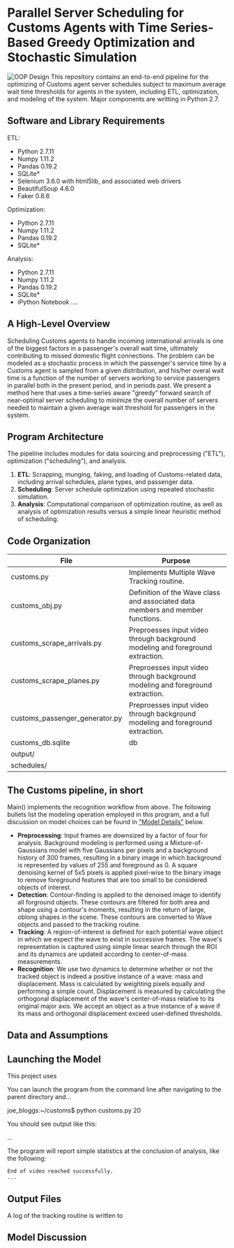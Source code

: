 # Parallel Server Scheduling for Customs Agents with Time Series-Based Greedy Optimization and Stochastic Simulation

![OOP Design](https://i.imgur.com/yeN51Rn.png)
This repository contains an end-to-end pipeline for the optimizing of Customs agent server schedules subject to maximum average wait time thresholds for agents in the system, including ETL, optimization, and modeling of the system.  Major components are writting in Python 2.7.

## Software and Library Requirements
ETL:
* Python 2.7.11
* Numpy 1.11.2
* Pandas 0.19.2
* SQLite*
* Selenium 3.6.0 with html5lib, and associated web drivers
* BeautifulSoup 4.6.0
* Faker 0.8.6

Optimization:
* Python 2.7.11
* Numpy 1.11.2
* Pandas 0.19.2
* SQLite*

Analysis:
* Python 2.7.11
* Numpy 1.11.2
* Pandas 0.19.2
* SQLite*
* iPython Notebook ....

## A High-Level Overview
Scheduling Customs agents to handle incoming international arrivals is one of the biggest factors in a passenger's overall wait time, ultimately contributing to missed domestic flight connections.  The problem can be modeled as a stochastic process in which the passenger's service time by a Customs agent is sampled from a given distribution, and his/her overal wait time is a function of the number of servers working to service passengers in parallel both in the present period, and in periods past.  We present a method here that uses a time-series aware "greedy" forward search of near-optimal server scheduling to minimize the overall number of servers needed to maintain a given average wait threshold for passengers in the system.

## Program Architecture
The pipeline includes modules for data sourcing and preprocessing ("ETL"), optimization ("scheduling"), and analysis.

1. **ETL**: Scrapping, munging, faking, and loading of Customs-related data, including arrival schedules, plane types, and passenger data.
2. **Scheduling**: Server schedule optimization using repeated stochastic simulation.
3. **Analysis**: Computational comparison of optimization routine, as well as analysis of optimization results versus a simple linear heuristic method of scheduling.


## Code Organization
File | Purpose
------------ | -------------
customs.py |	Implements Multiple Wave Tracking routine.
customs_obj.py |	Definition of the Wave class and associated data members and member functions.
customs_scrape_arrivals.py |	Preproesses input video through background modeling and foreground extraction.
customs_scrape_planes.py |	Preproesses input video through background modeling and foreground extraction.
customs_passenger_generator.py |	Preproesses input video through background modeling and foreground extraction.
customs_db.sqlite  |  db
output/  |  
schedules/  |  

## The Customs pipeline, in short

Main() implements the recognition workflow from above. The following bullets list the modeling operation employed in this program, and a full discussion on model choices can be found in ["Model Details"](##ModelDetails) below.

* **Preprocessing**: Input frames are downsized by a factor of four for analysis.  Background modeling is performed using a Mixture-of-Gaussians model with five Gaussians per pixels and a background history of 300 frames, resulting in a binary image in which background is represented by values of 255 and foreground as 0.  A square denoising kernel of 5x5 pixels is applied pixel-wise to the binary image to remove foreground features that are too small to be considered objects of interest.
* **Detection**: Contour-finding is applied to the denoised image to identify all forground objects.  These contours are filtered for both area and shape using a contour's moments, resulting in the return of large, oblong shapes in the scene.  These contours are converted to Wave objects and passed to the tracking routine.
* **Tracking**: A region-of-interest is defined for each potential wave object in which we expect the wave to exist in successive frames.  The wave's representation is captured using simple linear search through the ROI and its dynamics are updated according to center-of-mass measurements.
* **Recognition**: We use two dynamics to determine whether or not the tracked object is indeed a positive instance of a wave: mass and displacement.  Mass is calculated by weighting pixels equally and performing a simple count.  Displacement is measured by calculating the orthogonal displacement of the wave's center-of-mass relative to its original major axis.  We accept an object as a true instance of a wave if its mass and orthogonal displacement exceed user-defined thresholds.


## Data and Assumptions



## Launching the Model

This project uses

You can launch the program from the command line after navigating to the parent directory and...

joe_bloggs:~/customs$ python customs.py 20

You should see output like this:

...
    

The program will report simple statistics at the conclusion of analysis, like the following:

    End of video reached successfully.
    ...

## Output Files

A log of the tracking routine is written to 



## Model Discussion

